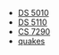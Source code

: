 * [DS 5010](http://pbogden.github.io/ds5010)
* [DS 5110](http://pbogden.github.io/ds5110)
* [CS 7290](http://pbogden.github.io/cs7290)
* [quakes](quakes)
